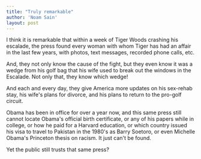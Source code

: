 ```yaml
---
title: "Truly remarkable"
author: 'Noam Sain'
layout: post
---
```


I think it is remarkable that within a week of Tiger Woods crashing his escalade, the press found every woman with whom Tiger has had an affair in the last few years, with photos, text messages, recorded phone calls, etc.  
  
And, they not only know the cause of the fight, but they even know it was a wedge from his golf bag that his wife used to break out the windows in the Escalade. Not only that, they know which wedge!

And each and every day, they give America more updates on his sex-rehab stay, his wife's plans for divorce, and his plans to return to the pro-golf circuit.

Obama has been in office for over a year now, and this same press still cannot locate Obama's official birth certificate, or any of his papers while in college, or how he paid for a Harvard education, or which country issued his visa to travel to Pakistan in the 1980's as Barry Soetoro, or even Michelle Obama's Princeton thesis on racism. It just can't be found.

Yet the public still trusts that same press?